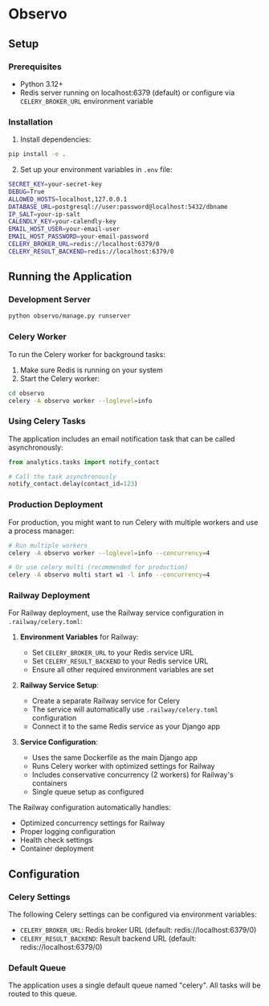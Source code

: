 # Observo

## Setup

### Prerequisites
- Python 3.12+
- Redis server running on localhost:6379 (default) or configure via `CELERY_BROKER_URL` environment variable

### Installation
1. Install dependencies:
```bash
pip install -e .
```

2. Set up your environment variables in `.env` file:
```bash
SECRET_KEY=your-secret-key
DEBUG=True
ALLOWED_HOSTS=localhost,127.0.0.1
DATABASE_URL=postgresql://user:password@localhost:5432/dbname
IP_SALT=your-ip-salt
CALENDLY_KEY=your-calendly-key
EMAIL_HOST_USER=your-email-user
EMAIL_HOST_PASSWORD=your-email-password
CELERY_BROKER_URL=redis://localhost:6379/0
CELERY_RESULT_BACKEND=redis://localhost:6379/0
```

## Running the Application

### Development Server
```bash
python observo/manage.py runserver
```

### Celery Worker
To run the Celery worker for background tasks:

1. Make sure Redis is running on your system
2. Start the Celery worker:
```bash
cd observo
celery -A observo worker --loglevel=info
```

### Using Celery Tasks
The application includes an email notification task that can be called asynchronously:

```python
from analytics.tasks import notify_contact

# Call the task asynchronously
notify_contact.delay(contact_id=123)
```

### Production Deployment
For production, you might want to run Celery with multiple workers and use a process manager:

```bash
# Run multiple workers
celery -A observo worker --loglevel=info --concurrency=4

# Or use celery multi (recommended for production)
celery -A observo multi start w1 -l info --concurrency=4
```

### Railway Deployment
For Railway deployment, use the Railway service configuration in `.railway/celery.toml`:

1. **Environment Variables** for Railway:
   - Set `CELERY_BROKER_URL` to your Redis service URL
   - Set `CELERY_RESULT_BACKEND` to your Redis service URL
   - Ensure all other required environment variables are set

2. **Railway Service Setup**:
   - Create a separate Railway service for Celery
   - The service will automatically use `.railway/celery.toml` configuration
   - Connect it to the same Redis service as your Django app

3. **Service Configuration**:
   - Uses the same Dockerfile as the main Django app
   - Runs Celery worker with optimized settings for Railway
   - Includes conservative concurrency (2 workers) for Railway's containers
   - Single queue setup as configured

The Railway configuration automatically handles:
- Optimized concurrency settings for Railway
- Proper logging configuration
- Health check settings
- Container deployment

## Configuration

### Celery Settings
The following Celery settings can be configured via environment variables:

- `CELERY_BROKER_URL`: Redis broker URL (default: redis://localhost:6379/0)
- `CELERY_RESULT_BACKEND`: Result backend URL (default: redis://localhost:6379/0)

### Default Queue
The application uses a single default queue named "celery". All tasks will be routed to this queue.
